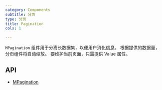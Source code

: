 ```yaml
---
category: Components
subtitle: 分页
type: 分页
title: Pagination
cols: 1

---
```


`MPagination` 组件用于分离长数据集，以便用户消化信息。 根据提供的数据量，分页组件将自动缩放。 要维护当前页面，只需提供 Value 属性。

## API

- [MPagination](/docs/api/MPagination)